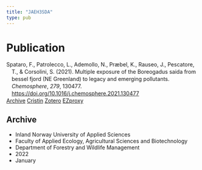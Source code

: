 ```yaml
---
title: "JAEH3SDA"
type: pub
---
```

<h1>Publication</h1>
<article id="csl-bib-container-JAEH3SDA" class="csl-bib-container">
  <div class="csl-bib-body" style="line-height: 1.35; padding-left: 1em; text-indent:-1em;">
  <div class="csl-entry">Spataro, F., Patrolecco, L., Ademollo, N., Pr&#xE6;bel, K., Rauseo, J., Pescatore, T., &amp; Corsolini, S. (2021). Multiple exposure of the Boreogadus saida from bessel fjord (NE Greenland) to legacy and emerging pollutants. <i>Chemosphere</i>, <i>279</i>, 130477. <a href="https://doi.org/10.1016/j.chemosphere.2021.130477">https://doi.org/10.1016/j.chemosphere.2021.130477</a></div>
</div>
  <div class="csl-bib-buttons">
    <a href="#taxonomy-article-JAEH3SDA" class="csl-bib-button">Archive</a>
    <a href alt="Cristin URL" class="csl-bib-button">Cristin</a>
    <a href alt="Zotero URL" class="csl-bib-button">Zotero</a>
    <a href="http://ezproxy.inn.no/login?url=https://doi.org/10.1016/j.chemosphere.2021.130477" class="csl-bib-button">EZproxy</a>
  </div>
  <div id="csl-bib-meta-container-JAEH3SDA"></div>
</article>
<div id="csl-bib-meta-JAEH3SDA" class="csl-bib-meta">
  <article id="taxonomy-article-JAEH3SDA" class="taxonomy-article">
    <h1>Archive</h1>
    <ul>
      <li>Inland Norway University of Applied Sciences</li>
      <li>Faculty of Applied Ecology, Agricultural Sciences and Biotechnology</li>
      <li>Department of Forestry and Wildlife Management</li>
      <li>2022</li>
      <li>January</li>
    </ul>
  </article>
</div>
